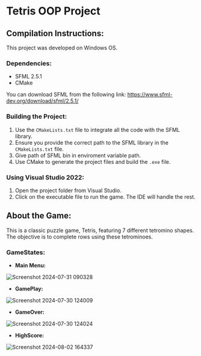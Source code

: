 # Tetris OOP Project

## Compilation Instructions:
This project was developed on Windows OS.

### Dependencies:
- SFML 2.5.1
- CMake

You can download SFML from the following link: https://www.sfml-dev.org/download/sfml/2.5.1/

### Building the Project:
1. Use the `CMakeLists.txt` file to integrate all the code with the SFML library.
2. Ensure you provide the correct path to the SFML library in the `CMakeLists.txt` file.
3. Give path of SFML bin in enviroment variable path.
4. Use CMake to generate the project files and build the `.exe` file.

### Using Visual Studio 2022:
1. Open the project folder from Visual Studio.
2. Click on the executable file to run the game. The IDE will handle the rest.

## About the Game:
This is a classic puzzle game, Tetris, featuring 7 different tetromino shapes. The objective is to complete rows using these tetrominoes.
### GameStates:

- **Main Menu:**


 ![Screenshot 2024-07-31 090328](https://github.com/user-attachments/assets/f0ff3cb2-ea82-41bf-8a0f-2b9be3eacd26)

- **GamePlay:**

 
 ![Screenshot 2024-07-30 124009](https://github.com/user-attachments/assets/e8edf78f-af25-4362-8f5c-2aa7ea4c6f73)

- **GameOver:**


![Screenshot 2024-07-30 124024](https://github.com/user-attachments/assets/099670f6-f127-461b-8cbf-e7d0ec5d3d39)

- **HighScore:**

![Screenshot 2024-08-02 164337](https://github.com/user-attachments/assets/a436a214-9b46-4840-b820-39aaa78feb30)



